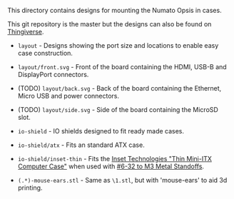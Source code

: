 
This directory contains designs for mounting the Numato Opsis in cases.

This git repository is the master but the designs can also be found on
[Thingiverse](http://www.thingiverse.com/groups/timvideos/things).

 * `layout` - Designs showing the port size and locations to enable easy case construction.
 * `layout/front.svg` - Front of the board containing the HDMI, USB-B and DisplayPort connectors.
 * (TODO) `layout/back.svg` - Back of the board containing the Ethernet, Micro USB and power connectors.
 * (TODO) `layout/side.svg` - Side of the board containing the MicroSD slot.

 * `io-shield` - IO shields designed to fit ready made cases.

 * `io-shield/atx` - Fits an standard ATX case.

 * `io-shield/inset-thin` - Fits the
   [Inset Technologies "Thin Mini-ITX Computer Case"](http://amzn.to/1Okez89)
   when used with
   [#6-32 to M3 Metal Standoffs](http://amzn.to/2anqXwz).

 * `(.*)-mouse-ears.stl` - Same as `\1.stl`, but with 'mouse-ears' to aid 3d printing.

